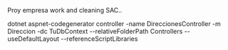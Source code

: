Proy empresa work and cleaning SAC..

dotnet aspnet-codegenerator controller -name DireccionesController -m Direccion -dc TuDbContext --relativeFolderPath Controllers --useDefaultLayout --referenceScriptLibraries
